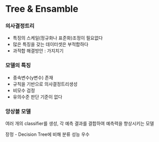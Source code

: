 # Tree & Ensamble 

### 의사결정트리 
- 특징의 스케일(정규화나 표준화)조정이 필요없다
- 많은 특징을 갖는 데이터셋은 부적합하다
- 과적합 해결방안 : 가지치기 


### 모델의 특징 
- 종속변수(y변수) 존재
- 규칙을 기반으로 의사결정트리생성
- 비모수 검정 
- 유의수준 판단 기준이 없다

### 앙상블 모델 
여러 개의 classifier를 생성, 각 예측 결과를 결합하여 예측력을 향상시키는 모델 

장정 - Decision Tree에 비해 분류 성능 우수


